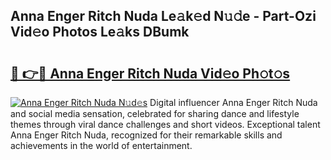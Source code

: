 ## Anna Enger Ritch Nuda Le𝚊k𝚎d N𝚞𝚍e - Part-Ozi Vid𝚎o Photos Le𝚊ks DBumk

# <h2><a href="http://fbelkc8.evod.top/?m=Anna+Enger+Ritch+Nuda">🔗 👉🔴 Anna Enger Ritch Nuda Vid𝚎o Ph𝚘t𝚘s</a></h2>

[![Anna Enger Ritch Nuda N𝚞d𝚎s](https://i.imgur.com/8V9OHl7.gif)](http://fbelkc8.evod.top/?m=Anna+Enger+Ritch+Nuda)
Digital influencer Anna Enger Ritch Nuda and social media sensation, celebrated for sharing dance and lifestyle themes through viral dance challenges and short videos. Exceptional talent Anna Enger Ritch Nuda, recognized for their remarkable skills and achievements in the world of entertainment. 
